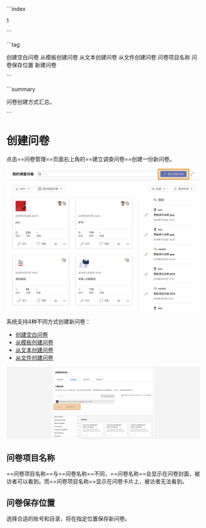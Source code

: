 \```index

1

\```

\```tag

创建空白问卷 从模板创建问卷 从文本创建问卷 从文件创建问卷 问卷项目名称 问卷保存位置 新建问卷

\```

\```summary

问卷创建方式汇总。

\```

# 创建问卷

点击==问卷管理==页面右上角的==建立调查问卷==创建一份新问卷。

<img src='./assets/newSurvey.png'>

系统支持4种不同方式创建新问卷：

+ [创建空白问卷](./01fromBlankSurvey.md)
+ [从模板创建问卷](./02fromTemplate.md)
+ [从文本创建问卷](./03fromDocFile.md)
+ [从文件创建问卷](./04fromSurveyFile.md)

<img src='./assets/projectNameAndFolder.png'>

## 问卷项目名称

==问卷项目名称==与==问卷名称==不同，==问卷名称==会显示在问卷封面，被访者可以看到。而==问卷项目名称==显示在问卷卡片上，被访者无法看到。

## 问卷保存位置

选择合适的账号和目录，将在指定位置保存新问卷。
